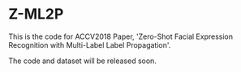 # Z-ML2P
This is the code for ACCV2018 Paper, 'Zero-Shot Facial Expression Recognition with Multi-Label Label Propagation'.

The code and dataset will be released soon.
